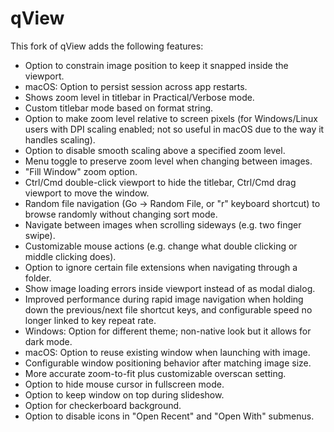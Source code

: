 # qView
This fork of qView adds the following features:
* Option to constrain image position to keep it snapped inside the viewport.
* macOS: Option to persist session across app restarts.
* Shows zoom level in titlebar in Practical/Verbose mode.
* Custom titlebar mode based on format string.
* Option to make zoom level relative to screen pixels (for Windows/Linux users with DPI scaling enabled; not so useful in macOS due to the way it handles scaling).
* Option to disable smooth scaling above a specified zoom level.
* Menu toggle to preserve zoom level when changing between images.
* "Fill Window" zoom option.
* Ctrl/Cmd double-click viewport to hide the titlebar, Ctrl/Cmd drag viewport to move the window.
* Random file navigation (Go -> Random File, or "r" keyboard shortcut) to browse randomly without changing sort mode.
* Navigate between images when scrolling sideways (e.g. two finger swipe).
* Customizable mouse actions (e.g. change what double clicking or middle clicking does).
* Option to ignore certain file extensions when navigating through a folder.
* Show image loading errors inside viewport instead of as modal dialog.
* Improved performance during rapid image navigation when holding down the previous/next file shortcut keys, and configurable speed no longer linked to key repeat rate.
* Windows: Option for different theme; non-native look but it allows for dark mode.
* macOS: Option to reuse existing window when launching with image.
* Configurable window positioning behavior after matching image size.
* More accurate zoom-to-fit plus customizable overscan setting.
* Option to hide mouse cursor in fullscreen mode.
* Option to keep window on top during slideshow.
* Option for checkerboard background.
* Option to disable icons in "Open Recent" and "Open With" submenus.
